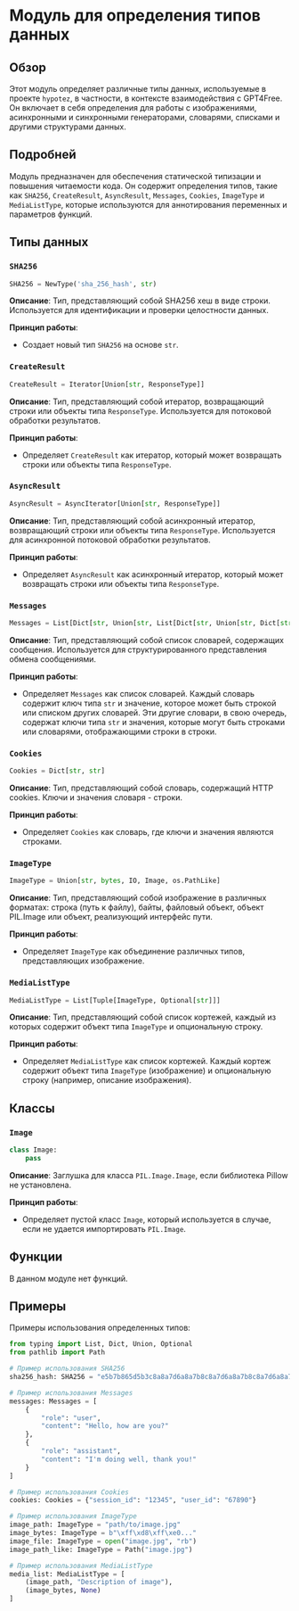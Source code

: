 # Модуль для определения типов данных

## Обзор

Этот модуль определяет различные типы данных, используемые в проекте `hypotez`, в частности, в контексте взаимодействия с GPT4Free. Он включает в себя определения для работы с изображениями, асинхронными и синхронными генераторами, словарями, списками и другими структурами данных.

## Подробней

Модуль предназначен для обеспечения статической типизации и повышения читаемости кода. Он содержит определения типов, такие как `SHA256`, `CreateResult`, `AsyncResult`, `Messages`, `Cookies`, `ImageType` и `MediaListType`, которые используются для аннотирования переменных и параметров функций.

## Типы данных

### `SHA256`

```python
SHA256 = NewType('sha_256_hash', str)
```

**Описание**: Тип, представляющий собой SHA256 хеш в виде строки. Используется для идентификации и проверки целостности данных.

**Принцип работы**:
   - Создает новый тип `SHA256` на основе `str`.

### `CreateResult`

```python
CreateResult = Iterator[Union[str, ResponseType]]
```

**Описание**: Тип, представляющий собой итератор, возвращающий строки или объекты типа `ResponseType`. Используется для потоковой обработки результатов.

**Принцип работы**:
   - Определяет `CreateResult` как итератор, который может возвращать строки или объекты типа `ResponseType`.

### `AsyncResult`

```python
AsyncResult = AsyncIterator[Union[str, ResponseType]]
```

**Описание**: Тип, представляющий собой асинхронный итератор, возвращающий строки или объекты типа `ResponseType`. Используется для асинхронной потоковой обработки результатов.

**Принцип работы**:
   - Определяет `AsyncResult` как асинхронный итератор, который может возвращать строки или объекты типа `ResponseType`.

### `Messages`

```python
Messages = List[Dict[str, Union[str, List[Dict[str, Union[str, Dict[str, str]]]]]]]
```

**Описание**: Тип, представляющий собой список словарей, содержащих сообщения. Используется для структурированного представления обмена сообщениями.

**Принцип работы**:
   - Определяет `Messages` как список словарей. Каждый словарь содержит ключ типа `str` и значение, которое может быть строкой или списком других словарей. Эти другие словари, в свою очередь, содержат ключи типа `str` и значения, которые могут быть строками или словарями, отображающими строки в строки.

### `Cookies`

```python
Cookies = Dict[str, str]
```

**Описание**: Тип, представляющий собой словарь, содержащий HTTP cookies. Ключи и значения словаря - строки.

**Принцип работы**:
   - Определяет `Cookies` как словарь, где ключи и значения являются строками.

### `ImageType`

```python
ImageType = Union[str, bytes, IO, Image, os.PathLike]
```

**Описание**: Тип, представляющий собой изображение в различных форматах: строка (путь к файлу), байты, файловый объект, объект PIL.Image или объект, реализующий интерфейс пути.

**Принцип работы**:
   - Определяет `ImageType` как объединение различных типов, представляющих изображение.

### `MediaListType`

```python
MediaListType = List[Tuple[ImageType, Optional[str]]]
```

**Описание**: Тип, представляющий собой список кортежей, каждый из которых содержит объект типа `ImageType` и опциональную строку.

**Принцип работы**:
   - Определяет `MediaListType` как список кортежей. Каждый кортеж содержит объект типа `ImageType` (изображение) и опциональную строку (например, описание изображения).

## Классы

### `Image`

```python
class Image:
    pass
```

**Описание**: Заглушка для класса `PIL.Image.Image`, если библиотека Pillow не установлена.

**Принцип работы**:
   - Определяет пустой класс `Image`, который используется в случае, если не удается импортировать `PIL.Image`.

## Функции

В данном модуле нет функций.

## Примеры

Примеры использования определенных типов:

```python
from typing import List, Dict, Union, Optional
from pathlib import Path

# Пример использования SHA256
sha256_hash: SHA256 = "e5b7b865d5b3c8a8a7d6a8a7b8c8a7d6a8a7b8c8a7d6a8a7b8c8a7d6a8a7b8c"

# Пример использования Messages
messages: Messages = [
    {
        "role": "user",
        "content": "Hello, how are you?"
    },
    {
        "role": "assistant",
        "content": "I'm doing well, thank you!"
    }
]

# Пример использования Cookies
cookies: Cookies = {"session_id": "12345", "user_id": "67890"}

# Пример использования ImageType
image_path: ImageType = "path/to/image.jpg"
image_bytes: ImageType = b"\xff\xd8\xff\xe0..."
image_file: ImageType = open("image.jpg", "rb")
image_path_like: ImageType = Path("image.jpg")

# Пример использования MediaListType
media_list: MediaListType = [
    (image_path, "Description of image"),
    (image_bytes, None)
]
```
